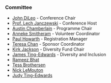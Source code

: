 ### Committee

* [John DiLeo](mailto://john.dileo@owasp.org) - Conference Chair
* [Prof. Lech Janczewski](mailto://l.janczewski@auckland.ac.nz) - Conference Host
* [Austin Chamberlain](mailto://bumpycat@gmail.com) - Programme Chair
* [Anneke Smitheram](mailto://annekesmitheram@gmail.com) - Volunteer Coordinator
* [Paul Howarth](mailto://PaulHow@vivaldi.net) - Registration Manager
* [Teresa Chan](mailto://chanteres@gmail.com) - Sponsor Coordinator
* [Kirk Jackson](mailto://kirk.jackson@owasp.org) - Diversity Fund Chair
* [James Ting-Edwards](mailto://james@tingedwards.com) - Diversity and Inclusion
* [Rameez Bhat](mailto://bhatrameez@gmail.com)
* [Tess Brothersen](mailto://tess.brothersen@gmail.com)
* [Nick LeMouton](mailto://noodles@planetslackers.com)
* [Judy Ting-Edwards](mailto://judy@tingedwards.com)
